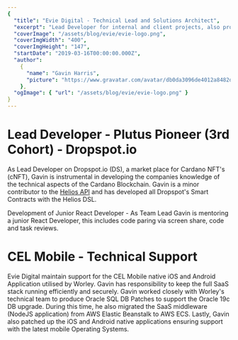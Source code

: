 ```yaml
---
{
  "title": "Evie Digital - Technical Lead and Solutions Architect",
  "excerpt": "Lead Developer for internal and client projects, also provide Evie's clients Architectural support with the rollout of CEL Mobile",
  "coverImage": "/assets/blog/evie/evie-logo.png",
  "coverImgWidth": "400",
  "coverImgHeight": "147",
  "startDate": "2019-03-16T00:00:00.000Z",
  "author":
    {
      "name": "Gavin Harris",
      "picture": "https://www.gravatar.com/avatar/db0da3096de4012a8482db72d561a279"
    },
  "ogImage": { "url": "/assets/blog/evie/evie-logo.png" }
}
---
```

# Lead Developer - Plutus Pioneer (3rd Cohort) - Dropspot.io

As Lead Developer on Dropspot.io (DS), a market place for Cardano NFT's (cNFT), Gavin is instrumental in developing the companies knowledge of the technical aspects of the Cardano Blockchain.
Gavin is a minor contributor to the <a href="https://github.com/Hyperion-BT/helios">Helios API</a> and has developed all Dropspot's Smart Contracts with the Helios DSL.

Development of Junior React Developer - As Team Lead Gavin is mentoring a junior React Developer, this includes code paring via screen share, code and task reviews.


# CEL Mobile - Technical Support

Evie Digital maintain support for the CEL Mobile native iOS and Android Application utilised by Worley. 
Gavin has responsibility to keep the full SaaS stack running efficiently and securely. 
Gavin worked closely with Worley's technical team to produce Oracle SQL DB Patches to support the Oracle 19c DB upgrade. 
During this time, he also migrated the SaaS middleware (NodeJS application) from AWS Elastic Beanstalk
to AWS ECS. Lastly, Gavin also patched up the iOS and Android native applications ensuring support with the latest mobile Operating Systems.



